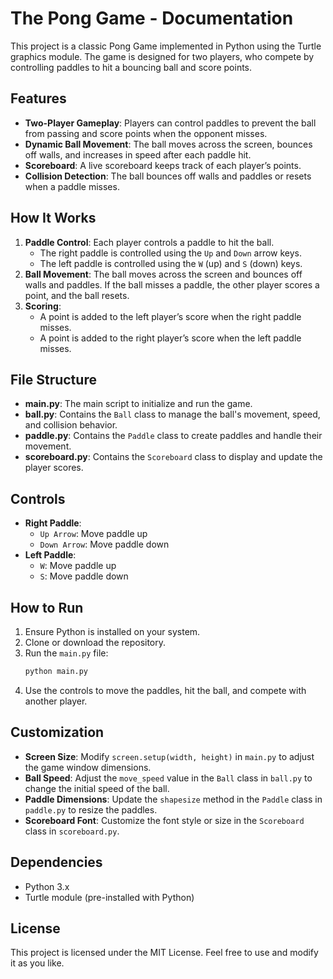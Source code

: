 # The Pong Game - Documentation

This project is a classic Pong Game implemented in Python using the Turtle graphics module. The game is designed for two players, who compete by controlling paddles to hit a bouncing ball and score points.

## Features

- **Two-Player Gameplay**: Players can control paddles to prevent the ball from passing and score points when the opponent misses.
- **Dynamic Ball Movement**: The ball moves across the screen, bounces off walls, and increases in speed after each paddle hit.
- **Scoreboard**: A live scoreboard keeps track of each player’s points.
- **Collision Detection**: The ball bounces off walls and paddles or resets when a paddle misses.

## How It Works

1. **Paddle Control**: Each player controls a paddle to hit the ball.
   - The right paddle is controlled using the `Up` and `Down` arrow keys.
   - The left paddle is controlled using the `W` (up) and `S` (down) keys.
2. **Ball Movement**: The ball moves across the screen and bounces off walls and paddles. If the ball misses a paddle, the other player scores a point, and the ball resets.
3. **Scoring**: 
   - A point is added to the left player’s score when the right paddle misses.
   - A point is added to the right player’s score when the left paddle misses.

## File Structure

- **main.py**: The main script to initialize and run the game.
- **ball.py**: Contains the `Ball` class to manage the ball's movement, speed, and collision behavior.
- **paddle.py**: Contains the `Paddle` class to create paddles and handle their movement.
- **scoreboard.py**: Contains the `Scoreboard` class to display and update the player scores.

## Controls

- **Right Paddle**:
  - `Up Arrow`: Move paddle up
  - `Down Arrow`: Move paddle down
- **Left Paddle**:
  - `W`: Move paddle up
  - `S`: Move paddle down

## How to Run

1. Ensure Python is installed on your system.
2. Clone or download the repository.
3. Run the `main.py` file:
   ```bash
   python main.py
   ```
4. Use the controls to move the paddles, hit the ball, and compete with another player.

## Customization

- **Screen Size**: Modify `screen.setup(width, height)` in `main.py` to adjust the game window dimensions.
- **Ball Speed**: Adjust the `move_speed` value in the `Ball` class in `ball.py` to change the initial speed of the ball.
- **Paddle Dimensions**: Update the `shapesize` method in the `Paddle` class in `paddle.py` to resize the paddles.
- **Scoreboard Font**: Customize the font style or size in the `Scoreboard` class in `scoreboard.py`.

## Dependencies

- Python 3.x
- Turtle module (pre-installed with Python)

## License

This project is licensed under the MIT License. Feel free to use and modify it as you like.